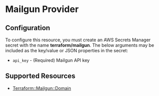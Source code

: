 # Mailgun Provider

## Configuration

To configure this resource, you must create an AWS Secrets Manager secret with the name **terraform/mailgun**. The below arguments may be included as the key/value or JSON properties in the secret:

* `api_key` - (Required) Mailgun API key



## Supported Resources

* [Terraform::Mailgun::Domain](docs/providers/mailgun/Domain.md)